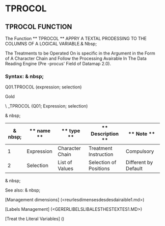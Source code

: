 # TPROCOL

## TPROCOL FUNCTION

The Function ** TPROCOL ** APPRY A TEXTAL PRODESSING TO THE COLUMNS OF A LOGICAL VARIABLE.& Nbsp;

The Treatments to be Operated On is specific in the Argument in the Form of A Character Chain and Follow the Processing Avairable In The Data Reading Engine (Pre -procus' Field of Datamap 2.0).

### Syntax: & nbsp;

Q01.TPROCOL (expression; selection)

Gold

\ _TPROCOL (Q01; Expression; selection)

& nbsp;

| & nbsp; | ** name ** | ** type ** | ** Description ** | ** Note ** |
| --- | --- | --- | --- | --- |
| &#49; | Expression | Character Chain | Treatment Instruction | Compulsory |
| &#50; | Selection | List of Values ​​| Selection of Positions | Different by Default |

& nbsp;

See also: & nbsp;

[Management dimensions] (<reurlesdimensesdesdesdairaible1.md>)

[Labels Management] (<GERERLIBELSLIBALESTHESTEXTES1.MD>)

[Treat the Literal Variables] (<Trellious Little Little.md>)